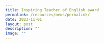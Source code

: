 ```yaml
---
title: Inspiring Teacher of English award
permalink: /resources/news/permalink/
date: 2023-11-01
layout: post
description: ""
image: ""
---
```

